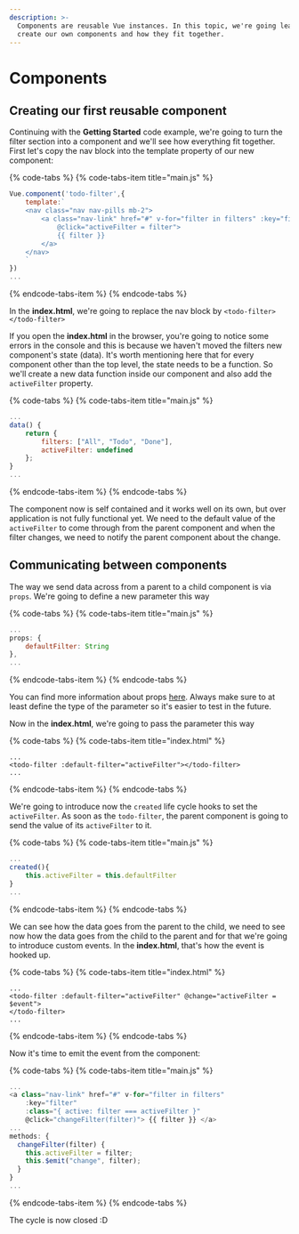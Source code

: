 ```yaml
---
description: >-
  Components are reusable Vue instances. In this topic, we're going learn how to
  create our own components and how they fit together.
---
```


# Components

## Creating our first reusable component

Continuing with the **Getting Started** code example, we're going to turn the filter section into a component and we'll see how everything fit together. First let's copy the nav block into the template property of our new component:

{% code-tabs %}
{% code-tabs-item title="main.js" %}
```javascript
Vue.component('todo-filter',{
    template:`
    <nav class="nav nav-pills mb-2">
        <a class="nav-link" href="#" v-for="filter in filters" :key="filter" :class="{ active: filter === activeFilter }"
            @click="activeFilter = filter">
            {{ filter }}
        </a>
    </nav>
    `
})
...
```
{% endcode-tabs-item %}
{% endcode-tabs %}

In the **index.html**, we're going to replace the nav block by `<todo-filter></todo-filter>`

If you open the **index.html** in the browser, you're going to notice some errors in the console and this is because we haven't moved the filters new component's state \(data\). It's worth mentioning here that for every component other than the top level, the state needs to be a function. So we'll create a new data function inside our component and also add the `activeFilter` property.

{% code-tabs %}
{% code-tabs-item title="main.js" %}
```javascript
...
data() {
    return {
        filters: ["All", "Todo", "Done"],
        activeFilter: undefined
    };
}
...
```
{% endcode-tabs-item %}
{% endcode-tabs %}

The component now is self contained and it works well on its own, but over application is not fully functional yet. We need to the default value of the `activeFilter` to come through from the parent component and when the filter changes, we need to notify the parent component about the change.

## Communicating between components

The way we send data across from a parent to a child component is via `props`. We're going to define a new parameter this way

{% code-tabs %}
{% code-tabs-item title="main.js" %}
```javascript
...
props: {
    defaultFilter: String
},
...
```
{% endcode-tabs-item %}
{% endcode-tabs %}

You can find more information about props [here](https://vuejs.org/v2/guide/components-props.html). Always make sure to at least define the type of the parameter so it's easier to test in the future.

Now in the **index.html**, we're going to pass the parameter this way

{% code-tabs %}
{% code-tabs-item title="index.html" %}
```markup
...
<todo-filter :default-filter="activeFilter"></todo-filter>
...
```
{% endcode-tabs-item %}
{% endcode-tabs %}

We're going to introduce now the `created` life cycle hooks to set the `activeFilter`. As soon as the `todo-filter`, the parent component is going to send the value of its `activeFilter` to it.

{% code-tabs %}
{% code-tabs-item title="main.js" %}
```javascript
...
created(){
    this.activeFilter = this.defaultFilter
}
...
```
{% endcode-tabs-item %}
{% endcode-tabs %}

We can see how the data goes from the parent to the child, we need to see now how the data goes from the child to the parent and for that we're going to introduce custom events. In the **index.html**, that's how the event is hooked up.

{% code-tabs %}
{% code-tabs-item title="index.html" %}
```markup
...
<todo-filter :default-filter="activeFilter" @change="activeFilter = $event">
</todo-filter>
...
```
{% endcode-tabs-item %}
{% endcode-tabs %}

Now it's time to emit the event from the component:

{% code-tabs %}
{% code-tabs-item title="main.js" %}
```javascript
...
<a class="nav-link" href="#" v-for="filter in filters" 
    :key="filter" 
    :class="{ active: filter === activeFilter }"
    @click="changeFilter(filter)"> {{ filter }} </a>
...
methods: {
  changeFilter(filter) {
    this.activeFilter = filter;
    this.$emit("change", filter);
  }
}
...
```
{% endcode-tabs-item %}
{% endcode-tabs %}

The cycle is now closed :D

